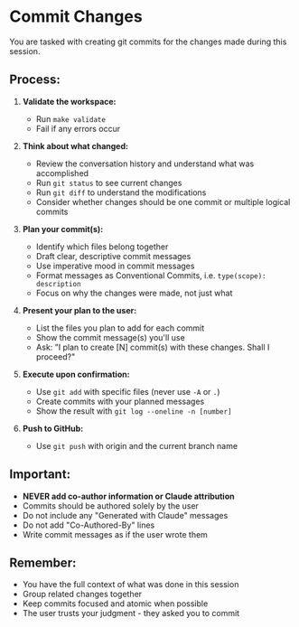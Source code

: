 # Commit Changes

You are tasked with creating git commits for the changes made during this session.

## Process:

1. **Validate the workspace:**
   - Run `make validate`
   - Fail if any errors occur

2. **Think about what changed:**
   - Review the conversation history and understand what was accomplished
   - Run `git status` to see current changes
   - Run `git diff` to understand the modifications
   - Consider whether changes should be one commit or multiple logical commits

3. **Plan your commit(s):**
   - Identify which files belong together
   - Draft clear, descriptive commit messages
   - Use imperative mood in commit messages
   - Format messages as Conventional Commits, i.e. `type(scope): description`
   - Focus on why the changes were made, not just what

4. **Present your plan to the user:**
   - List the files you plan to add for each commit
   - Show the commit message(s) you'll use
   - Ask: "I plan to create [N] commit(s) with these changes. Shall I proceed?"

5. **Execute upon confirmation:**
   - Use `git add` with specific files (never use `-A` or `.`)
   - Create commits with your planned messages
   - Show the result with `git log --oneline -n [number]`

6. **Push to GitHub:**
   - Use `git push` with origin and the current branch name

## Important:
- **NEVER add co-author information or Claude attribution**
- Commits should be authored solely by the user
- Do not include any "Generated with Claude" messages
- Do not add "Co-Authored-By" lines
- Write commit messages as if the user wrote them

## Remember:
- You have the full context of what was done in this session
- Group related changes together
- Keep commits focused and atomic when possible
- The user trusts your judgment - they asked you to commit
